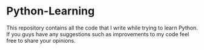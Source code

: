 # Python-Learning
This repository contains all the code that I write while trying to learn Python. If you guys have any suggestions such as improvements to my code feel free to share your opinions. 
